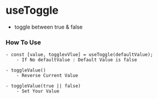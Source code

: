 # useToggle

- toggle between true & false

### How To Use

    - const [value, togglevVlue] = useToggle(defaultValue);
    	- If No defaultValue : Default Value is false

    - toggleValue()
    	- Reverse Current Value

    - toggleValue(true || false)
    	- Set Your Value
